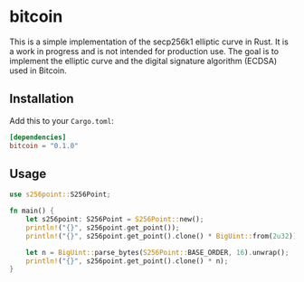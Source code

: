 # bitcoin

This is a simple implementation of the secp256k1 elliptic curve in Rust. It is a work in progress and is not intended for production use. The goal is to implement the elliptic curve and the digital signature algorithm (ECDSA) used in Bitcoin.

## Installation

Add this to your `Cargo.toml`:

```toml
[dependencies]
bitcoin = "0.1.0"
```

## Usage

```rust
use s256point::S256Point;

fn main() {
    let s256point: S256Point = S256Point::new();
    println!("{}", s256point.get_point());
    println!("{}", s256point.get_point().clone() * BigUint::from(2u32));

    let n = BigUint::parse_bytes(S256Point::BASE_ORDER, 16).unwrap();
    println!("{}", s256point.get_point().clone() * n);
}
```
